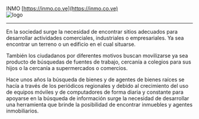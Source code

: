 INMO
[https://inmo.co.ve](https://inmo.co.ve)   
![logo](https://i.imgur.com/KYeGDoc.png)


----------


En la sociedad surge la necesidad de encontrar sitios adecuados para desarrollar actividades comerciales, industriales o empresariales. Ya sea encontrar un terreno o un edificio en el cual situarse.

También los ciudadanos por diferentes motivos buscan movilizarse ya sea producto de búsquedas de fuentes de trabajo, cercanía a colegios para sus hijos o la cercanía a supermercados o comercios.
 
Hace unos años la búsqueda de bienes y de agentes de bienes raíces se hacía a través de los periódicos regionales y debido al crecimiento del uso de equipos móviles y de computadores de forma diaria y constante para apoyarse en la búsqueda de información surge la necesidad de desarrollar una herramienta que brinde la posibilidad de encontrar inmuebles y agentes inmobiliarios.
